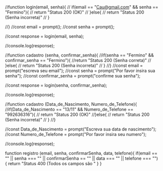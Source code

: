 //function login(email, senha){
 //   if(email == "Cau@gmail.com" && senha == "Fermino"){
   //  return "Status 200 (OK)"
  //  }else{
        // return "Status 200 (Senha incorreta)"
  //  }

//}
//const email = prompt();
//const senha = prompt();

//const response = login(email, senha);

//console.log(response);



//function cadastro (senha, confirmar_senha){
    //if(senha == "Fermino" && confirmar_senha == "Fermino"){
     //return "Status 200 (Senha correta)"
   // }else{
    //     return "Status 200 (Senha incorreta)"
   // }
//}
//const email = prompt("escreva seu email");
//const senha = prompt("Por favor insira sua senha");
//const confirmar_senha = prompt("confirme sua senha");

//const response = login(senha, confirmar_senha);

//console.log(response);

//function cadastro (Data_de_Nascimento, Numero_de_Telefone){
   //if(Data_de_Nascimento == "13/11" && Numero_de_Telefone == "992636316"){
    // return "Status 200 (OK)"
    //}else{
    //     return "Status 200 (Senha incorreta)"
   // }
//}

//const Data_de_Nascimento = prompt("Escreva sua data de nascimento");
//const Numero_de_Telefone = prompt("Por favor insira seu numero");

//console.log(response);

function registro (email, senha, confirmarSenha, data, telefone){
    if(email == "" || senha === "" || confirmarSenha == "" || data === "" || telefone === ""){
        return "Status 400 (Todos os campos são "
    }
}
